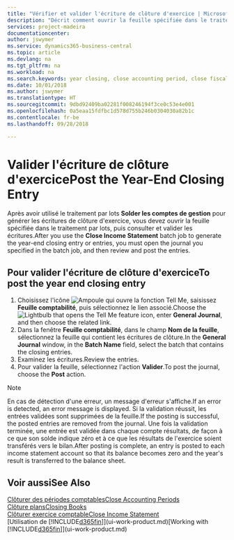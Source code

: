 ```yaml
---
title: "Vérifier et valider l'écriture de clôture d'exercice | Microsoft Docs"
description: "Décrit comment ouvrir la feuille spécifiée dans le traitement par lots Clôturer exercice comptable, puis examiner et valider l'écriture de clôture de fin d'exercice."
services: project-madeira
documentationcenter: 
author: jswymer
ms.service: dynamics365-business-central
ms.topic: article
ms.devlang: na
ms.tgt_pltfrm: na
ms.workload: na
ms.search.keywords: year closing, close accounting period, close fiscal year, bank account detailed trial balance
ms.date: 10/01/2018
ms.author: jswymer
ms.translationtype: HT
ms.sourcegitcommit: 9dbd92409ba02281f008246194f3ce0c53e4e001
ms.openlocfilehash: 0a5eaa15fdfbc1d578d755b246b0304030a82b1c
ms.contentlocale: fr-be
ms.lasthandoff: 09/28/2018

---
```

# <a name="post-the-year-end-closing-entry"></a><span data-ttu-id="62976-103">Valider l'écriture de clôture d'exercice</span><span class="sxs-lookup"><span data-stu-id="62976-103">Post the Year-End Closing Entry</span></span>
<span data-ttu-id="62976-104">Après avoir utilisé le traitement par lots **Solder les comptes de gestion** pour générer les écritures de clôture d'exercice, vous devez ouvrir la feuille spécifiée dans le traitement par lots, puis consulter et valider les écritures.</span><span class="sxs-lookup"><span data-stu-id="62976-104">After you use the **Close Income Statement** batch job to generate the year-end closing entry or entries, you must open the journal you specified in the batch job, and then review and post the entries.</span></span>

## <a name="to-post-the-year-end-closing-entry"></a><span data-ttu-id="62976-105">Pour valider l'écriture de clôture d'exercice</span><span class="sxs-lookup"><span data-stu-id="62976-105">To post the year end closing entry</span></span>
1. <span data-ttu-id="62976-106">Choisissez l'icône ![Ampoule qui ouvre la fonction Tell Me](media/ui-search/search_small.png "Dites-moi ce que vous voulez faire"), saisissez **Feuille comptabilité**, puis sélectionnez le lien associé.</span><span class="sxs-lookup"><span data-stu-id="62976-106">Choose the ![Lightbulb that opens the Tell Me feature](media/ui-search/search_small.png "Tell me what you want to do") icon, enter **General Journal**, and then choose the related link.</span></span>
2. <span data-ttu-id="62976-107">Dans la fenêtre **Feuille comptabilité**, dans le champ **Nom de la feuille**, sélectionnez la feuille qui contient les écritures de clôture.</span><span class="sxs-lookup"><span data-stu-id="62976-107">In the **General Journal** window, in the **Batch Name** field, select the batch that contains the closing entries.</span></span>
3. <span data-ttu-id="62976-108">Examinez les écritures.</span><span class="sxs-lookup"><span data-stu-id="62976-108">Review the entries.</span></span>
4. <span data-ttu-id="62976-109">Pour valider la feuille, sélectionnez l'action **Valider**.</span><span class="sxs-lookup"><span data-stu-id="62976-109">To post the journal, choose the **Post** action.</span></span>

> [!NOTE]  
>   <span data-ttu-id="62976-110">En cas de détection d'une erreur, un message d'erreur s'affiche.</span><span class="sxs-lookup"><span data-stu-id="62976-110">If an error is detected, an error message is displayed.</span></span> <span data-ttu-id="62976-111">Si la validation réussit, les entrées validées sont supprimées de la feuille.</span><span class="sxs-lookup"><span data-stu-id="62976-111">If the posting is successful, the posted entries are removed from the journal.</span></span> <span data-ttu-id="62976-112">Une fois la validation terminée, une entrée est validée dans chaque compte résultats, de façon à ce que son solde indique zéro et à ce que les résultats de l'exercice soient transférés vers le bilan.</span><span class="sxs-lookup"><span data-stu-id="62976-112">After posting is complete, an entry is posted to each income statement account so that its balance becomes zero and the year's result is transferred to the balance sheet.</span></span>

## <a name="see-also"></a><span data-ttu-id="62976-113">Voir aussi</span><span class="sxs-lookup"><span data-stu-id="62976-113">See Also</span></span>
[<span data-ttu-id="62976-114">Clôturer des périodes comptables</span><span class="sxs-lookup"><span data-stu-id="62976-114">Close Accounting Periods</span></span>](year-close-account-periods.md)  
[<span data-ttu-id="62976-115">Clôture plans</span><span class="sxs-lookup"><span data-stu-id="62976-115">Closing Books</span></span>](year-close-books.md)  
[<span data-ttu-id="62976-116">Clôturer exercice comptable</span><span class="sxs-lookup"><span data-stu-id="62976-116">Close Income Statement</span></span>](year-close-income-statement.md)  
<span data-ttu-id="62976-117">[Utilisation de [!INCLUDE[d365fin](includes/d365fin_md.md)]](ui-work-product.md)</span><span class="sxs-lookup"><span data-stu-id="62976-117">[Working with [!INCLUDE[d365fin](includes/d365fin_md.md)]](ui-work-product.md)</span></span>

